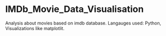 # IMDb_Movie_Data_Visualisation
Analysis about movies based on imdb database.
Langauges used: Python, Visualizations like matplotlit.
